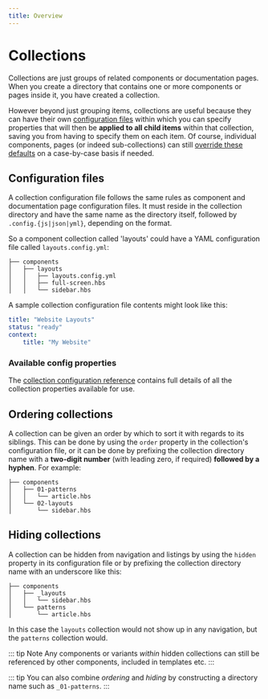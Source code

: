 ```yaml
---
title: Overview
---
```


# Collections

Collections are just groups of related components or documentation pages. When you create a directory that contains one or more components or pages inside it, you have created a collection.

However beyond just grouping items, collections are useful because they can have their own [configuration files](../core-concepts/configuration-files.html) within which you can specify properties that will then be **applied to all child items** within that collection, saving you from having to specify them on each item. Of course, individual components, pages (or indeed sub-collections) can still [override these defaults](../core-concepts/configuration-files.html#configuration-inheritance) on a case-by-case basis if needed.

## Configuration files

A collection configuration file follows the same rules as component and documentation page configuration files. It must reside in the collection directory and have the same name as the directory itself, followed by `.config.{js|json|yml}`, depending on the format.

So a component collection called 'layouts' could have a YAML configuration file called `layouts.config.yml`:

```
├── components
│   ├── layouts
│   │   ├── layouts.config.yml
│   │   ├── full-screen.hbs
│   │   └── sidebar.hbs
```

A sample collection configuration file contents might look like this:

```yaml
title: "Website Layouts"
status: "ready"
context:
    title: "My Website"
```

### Available config properties

The [collection configuration reference](./configuration-reference.html) contains full details of all the collection properties available for use.

## Ordering collections

A collection can be given an order by which to sort it with regards to its siblings. This can be done by using the `order` property in the collection's configuration file, or it can be done by prefixing the collection directory name with a **two-digit number** (with leading zero, if required) **followed by a hyphen**. For example:

```
├── components
│   ├── 01-patterns
│   │   └── article.hbs
│   └── 02-layouts
│       └── sidebar.hbs
```

## Hiding collections

A collection can be hidden from navigation and listings by using the `hidden` property in its configuration file or by prefixing the collection directory name with an underscore like this:

```
├── components
│   ├── _layouts
│   │   └── sidebar.hbs
│   └── patterns
│       └── article.hbs
```

In this case the `layouts` collection would not show up in any navigation, but the `patterns` collection would.

::: tip Note
Any components or variants *within* hidden collections can still be referenced by other components, included in templates etc.
:::

::: tip
You can also combine *ordering* and *hiding* by constructing a directory name such as `_01-patterns`.
:::

